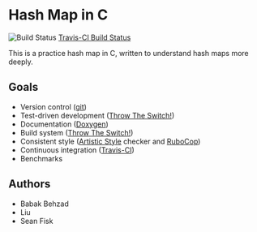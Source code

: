 # Hash Map in C

<!--
We'd like to use this as our main page and Doxygen doesn't support images as links.
Doxygen also doesn't support inline HTML. Oh well.
-->
![Build Status](https://travis-ci.org/seanfisk/c-hash-map.png)
[Travis-CI Build Status](https://travis-ci.org/seanfisk/c-hash-map)

This is a practice hash map in C, written to understand hash maps more deeply.

## Goals

* Version control ([git][git])
* Test-driven development ([Throw The Switch!][tts])
* Documentation ([Doxygen][doxygen])
* Build system ([Throw The Switch!][tts])
* Consistent style ([Artistic Style][astyle] checker and [RuboCop][rubocop])
* Continuous integration ([Travis-CI][travis])
* Benchmarks

## Authors

* Babak Behzad
* Liu
* Sean Fisk

[git]: http://git-scm.com/
[tts]: http://throwtheswitch.org/
[doxygen]: http://www.stack.nl/~dimitri/doxygen/
[astyle]: http://astyle.sourceforge.net/
[rubocop]: https://github.com/bbatsov/rubocop
[travis]: https://travis-ci.org/
